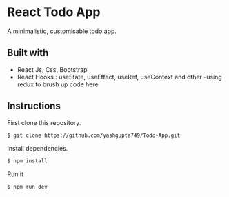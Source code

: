 # React Todo App

A minimalistic, customisable todo app.

## Built with

- React Js, Css, Bootstrap
- React Hooks : useState, useEffect, useRef, useContext and other
  -using redux to brush up code here

## Instructions

First clone this repository.

```bash
$ git clone https://github.com/yashgupta749/Todo-App.git
```

Install dependencies.

```bash
$ npm install
```

Run it

```bash
$ npm run dev
```
